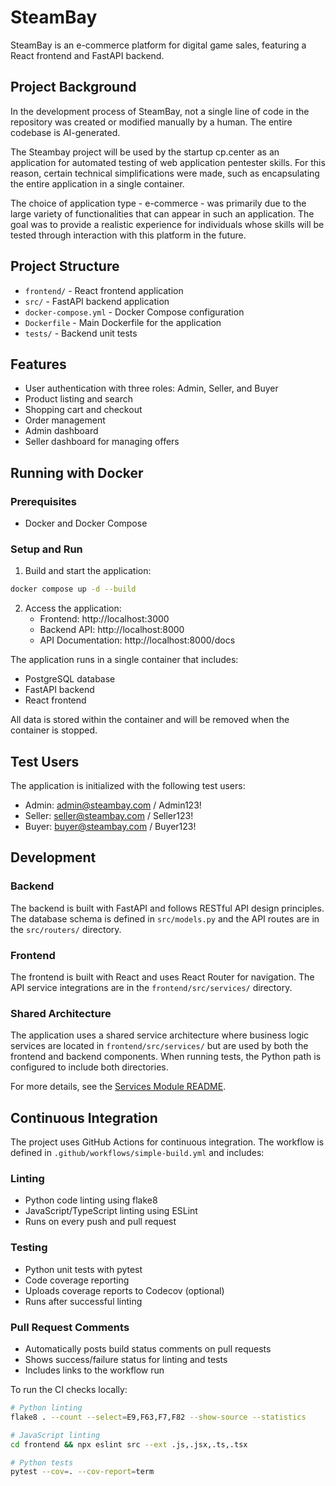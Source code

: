 # SteamBay

SteamBay is an e-commerce platform for digital game sales, featuring a React frontend and FastAPI backend.

## Project Background

In the development process of SteamBay, not a single line of code in the repository was created or modified manually by a human. The entire codebase is AI-generated.

The Steambay project will be used by the startup cp.center as an application for automated testing of web application pentester skills. For this reason, certain technical simplifications were made, such as encapsulating the entire application in a single container.

The choice of application type - e-commerce - was primarily due to the large variety of functionalities that can appear in such an application. The goal was to provide a realistic experience for individuals whose skills will be tested through interaction with this platform in the future.

## Project Structure

- `frontend/` - React frontend application
- `src/` - FastAPI backend application
- `docker-compose.yml` - Docker Compose configuration
- `Dockerfile` - Main Dockerfile for the application
- `tests/` - Backend unit tests

## Features

- User authentication with three roles: Admin, Seller, and Buyer
- Product listing and search
- Shopping cart and checkout
- Order management
- Admin dashboard
- Seller dashboard for managing offers

## Running with Docker

### Prerequisites

- Docker and Docker Compose

### Setup and Run

1. Build and start the application:

```bash
docker compose up -d --build
```

2. Access the application:
   - Frontend: http://localhost:3000
   - Backend API: http://localhost:8000
   - API Documentation: http://localhost:8000/docs

The application runs in a single container that includes:
- PostgreSQL database
- FastAPI backend
- React frontend

All data is stored within the container and will be removed when the container is stopped.

## Test Users

The application is initialized with the following test users:

- Admin: admin@steambay.com / Admin123!
- Seller: seller@steambay.com / Seller123!
- Buyer: buyer@steambay.com / Buyer123!

## Development

### Backend

The backend is built with FastAPI and follows RESTful API design principles. The database schema is defined in `src/models.py` and the API routes are in the `src/routers/` directory.

### Frontend

The frontend is built with React and uses React Router for navigation. The API service integrations are in the `frontend/src/services/` directory.

### Shared Architecture

The application uses a shared service architecture where business logic services are located in `frontend/src/services/` but are used by both the frontend and backend components. When running tests, the Python path is configured to include both directories.

For more details, see the [Services Module README](frontend/src/services/README.md).

## Continuous Integration

The project uses GitHub Actions for continuous integration. The workflow is defined in `.github/workflows/simple-build.yml` and includes:

### Linting
- Python code linting using flake8
- JavaScript/TypeScript linting using ESLint
- Runs on every push and pull request

### Testing
- Python unit tests with pytest
- Code coverage reporting
- Uploads coverage reports to Codecov (optional)
- Runs after successful linting

### Pull Request Comments
- Automatically posts build status comments on pull requests
- Shows success/failure status for linting and tests
- Includes links to the workflow run

To run the CI checks locally:
```bash
# Python linting
flake8 . --count --select=E9,F63,F7,F82 --show-source --statistics

# JavaScript linting
cd frontend && npx eslint src --ext .js,.jsx,.ts,.tsx

# Python tests
pytest --cov=. --cov-report=term
```
